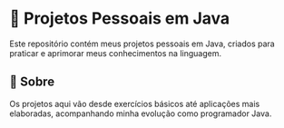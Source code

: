 # 🚀 Projetos Pessoais em Java

Este repositório contém meus projetos pessoais em Java, criados para praticar e aprimorar meus conhecimentos na linguagem.

## 📖 Sobre

Os projetos aqui vão desde exercícios básicos até aplicações mais elaboradas, acompanhando minha evolução como programador Java.
